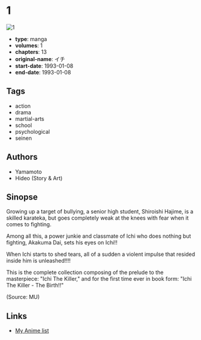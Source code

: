 # 1

![1](https://cdn.myanimelist.net/images/manga/3/100697.jpg)

-   **type**: manga
-   **volumes**: 1
-   **chapters**: 13
-   **original-name**: イチ
-   **start-date**: 1993-01-08
-   **end-date**: 1993-01-08

## Tags

-   action
-   drama
-   martial-arts
-   school
-   psychological
-   seinen

## Authors

-   Yamamoto
-   Hideo (Story & Art)

## Sinopse

Growing up a target of bullying, a senior high student, Shiroishi Hajime, is a skilled karateka, but goes completely weak at the knees with fear when it comes to fighting.

Among all this, a power junkie and classmate of Ichi who does nothing but fighting, Akakuma Dai, sets his eyes on Ichi!!

When Ichi starts to shed tears, all of a sudden a violent impulse that resided inside him is unleashed!!!!

This is the complete collection composing of the prelude to the masterpiece: "Ichi The Killer," and for the first time ever in book form: "Ichi The Killer - The Birth!!"

(Source: MU)

## Links

-   [My Anime list](https://myanimelist.net/manga/58151/1)
